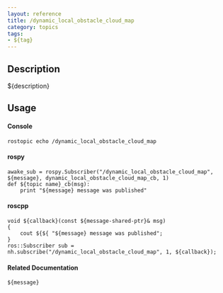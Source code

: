 ```yaml
---
layout: reference
title: /dynamic_local_obstacle_cloud_map
category: topics
tags: 
- ${tag}
---
```


## Description
${description}

## Usage
#### Console
```
rostopic echo /dynamic_local_obstacle_cloud_map
```

#### rospy
```
awake_sub = rospy.Subscriber("/dynamic_local_obstacle_cloud_map", ${message}, dynamic_local_obstacle_cloud_map_cb, 1)
def ${topic name}_cb(msg):
    print "${message} message was published"
```

#### roscpp
```
void ${callback}(const ${message-shared-ptr}& msg)
{
    cout ${${ "${message} message was published";
}
ros::Subscriber sub = nh.subscribe("/dynamic_local_obstacle_cloud_map", 1, ${callback});
```

#### Related Documentation
``${message}``  